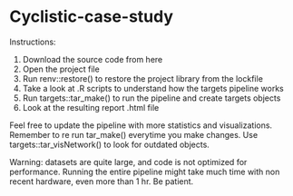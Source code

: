 # Cyclistic-case-study

Instructions:

1) Download the source code from here
2) Open the project file
3) Run renv::restore() to restore the project library from the lockfile
4) Take a look at .R scripts to understand how the targets pipeline works
5) Run targets::tar_make() to run the pipeline and create targets objects
6) Look at the resulting report .html file

Feel free to update the pipeline with more statistics and visualizations.
Remember to re run tar_make() everytime you make changes. Use 
targets::tar_visNetwork() to look for outdated objects.

Warning: datasets are quite large, and code is not optimized for performance.
Running the entire pipeline might take much time with non recent hardware, 
even more than 1 hr. Be patient.


